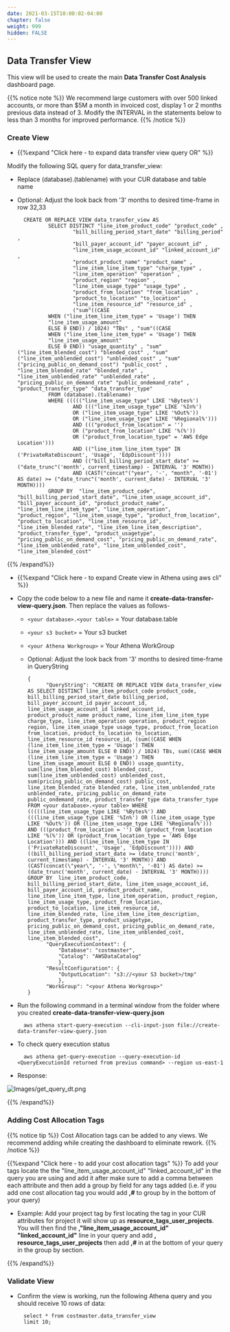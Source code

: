```yaml
---
date: 2021-03-15T10:00:02-04:00
chapter: false
weight: 999
hidden: FALSE
---
```


## Data Transfer View
This view will be used to create the main **Data Transfer Cost Analysis** dashboard page.

{{% notice note %}}
We recommend large customers with over 500 linked accounts, or more than $5M a month in invoiced cost, display 1 or 2 months previous data instead of 3. Modify the INTERVAL in the statements below to less than 3 months for improved performance.
{{% /notice %}}

### Create View
- {{%expand "Click here - to expand data transfer view query OR" %}}

Modify the following SQL query for data_transfer_view: 
- Replace (database).(tablename) with your CUR database and table name 
- Optional: Adjust the look back from '3' months to desired time-frame in row 32,33

	    CREATE OR REPLACE VIEW data_transfer_view AS
                SELECT DISTINCT "line_item_product_code" "product_code" ,
                        "bill_billing_period_start_date" "billing_period" ,
                        "bill_payer_account_id" "payer_account_id" ,
                        "line_item_usage_account_id" "linked_account_id" ,
                        "product_product_name" "product_name" ,
                        "line_item_line_item_type" "charge_type" ,
                        "line_item_operation" "operation" ,
                        "product_region" "region" ,
                        "line_item_usage_type" "usage_type" ,
                        "product_from_location" "from_location" ,
                        "product_to_location" "to_location" ,
                        "line_item_resource_id" "resource_id" ,
                        ("sum"((CASE
                WHEN ("line_item_line_item_type" = 'Usage') THEN
                "line_item_usage_amount"
                ELSE 0 END)) / 1024) "TBs" , "sum"((CASE
                WHEN ("line_item_line_item_type" = 'Usage') THEN
                "line_item_usage_amount"
                ELSE 0 END)) "usage_quantity" , "sum"("line_item_blended_cost") "blended_cost" , "sum"("line_item_unblended_cost") "unblended_cost" , "sum"("pricing_public_on_demand_cost") "public_cost" , "line_item_blended_rate" "blended_rate" , "line_item_unblended_rate" "unblended_rate" , "pricing_public_on_demand_rate" "public_ondemand_rate" , "product_transfer_type" "data_transfer_type"
                FROM (database).(tablename)
                WHERE ((((("line_item_usage_type" LIKE '%Bytes%')
                        AND ((("line_item_usage_type" LIKE '%In%')
                        OR ("line_item_usage_type" LIKE '%Out%'))
                        OR ("line_item_usage_type" LIKE '%Regional%')))
                        AND ((("product_from_location" = '')
                        OR ("product_from_location" LIKE '%(%'))
                        OR ("product_from_location_type" = 'AWS Edge Location')))
                        AND (("line_item_line_item_type" IN ('PrivateRateDiscount', 'Usage', 'EdpDiscount'))))
                        AND (("bill_billing_period_start_date" >= ("date_trunc"('month', current_timestamp) - INTERVAL '3' MONTH))
                        AND (CAST("concat"("year", '-', "month", '-01') AS date) >= ("date_trunc"('month', current_date) - INTERVAL '3' MONTH))))
                GROUP BY  "line_item_product_code", "bill_billing_period_start_date", "line_item_usage_account_id", "bill_payer_account_id", "product_product_name", "line_item_line_item_type", "line_item_operation", "product_region", "line_item_usage_type", "product_from_location", "product_to_location", "line_item_resource_id", "line_item_blended_rate", "line_item_line_item_description", "product_transfer_type", "product_usagetype", "pricing_public_on_demand_cost", "pricing_public_on_demand_rate", "line_item_unblended_rate", "line_item_unblended_cost", "line_item_blended_cost"  


{{% /expand%}}

- {{%expand "Click here - to expand Create view in Athena using aws cli" %}}
- Copy the code below to a new file and name it **create-data-transfer-view-query.json**. Then replace the values as follows-
   

    - `<your database>.<your table>` = Your database.table

    - `<your s3 bucket>` = Your s3 bucket

    - `<your Athena Workgroup>` = Your Athena WorkGroup
   
    - Optional: Adjust the look back from '3' months to desired time-frame in QueryString

          {
                "QueryString": "CREATE OR REPLACE VIEW data_transfer_view AS SELECT DISTINCT line_item_product_code product_code, bill_billing_period_start_date billing_period, bill_payer_account_id payer_account_id, line_item_usage_account_id linked_account_id, product_product_name product_name, line_item_line_item_type charge_type, line_item_operation operation, product_region region, line_item_usage_type usage_type, product_from_location from_location, product_to_location to_location, line_item_resource_id resource_id, (sum((CASE WHEN (line_item_line_item_type = 'Usage') THEN line_item_usage_amount ELSE 0 END)) / 1024) TBs, sum((CASE WHEN (line_item_line_item_type = 'Usage') THEN line_item_usage_amount ELSE 0 END)) usage_quantity, sum(line_item_blended_cost) blended_cost, sum(line_item_unblended_cost) unblended_cost, sum(pricing_public_on_demand_cost) public_cost, line_item_blended_rate blended_rate, line_item_unblended_rate unblended_rate, pricing_public_on_demand_rate public_ondemand_rate, product_transfer_type data_transfer_type FROM <your database>.<your table> WHERE (((((line_item_usage_type LIKE '%Bytes%') AND (((line_item_usage_type LIKE '%In%') OR (line_item_usage_type LIKE '%Out%')) OR (line_item_usage_type LIKE '%Regional%'))) AND (((product_from_location = '') OR (product_from_location LIKE '%(%')) OR (product_from_location_type = 'AWS Edge Location'))) AND ((line_item_line_item_type IN ('PrivateRateDiscount', 'Usage', 'EdpDiscount')))) AND ((bill_billing_period_start_date >= (date_trunc('month', current_timestamp) - INTERVAL '3' MONTH)) AND (CAST(concat(\"year\", '-', \"month\", '-01') AS date) >= (date_trunc('month', current_date) - INTERVAL '3' MONTH)))) GROUP BY  line_item_product_code, bill_billing_period_start_date, line_item_usage_account_id, bill_payer_account_id, product_product_name, line_item_line_item_type, line_item_operation, product_region, line_item_usage_type, product_from_location, product_to_location, line_item_resource_id, line_item_blended_rate, line_item_line_item_description, product_transfer_type, product_usagetype, pricing_public_on_demand_cost, pricing_public_on_demand_rate, line_item_unblended_rate, line_item_unblended_cost, line_item_blended_cost",
                "QueryExecutionContext": {
                    "Database": "costmaster",
                    "Catalog": "AWSDataCatalog"
                    },
                "ResultConfiguration": {
                    "OutputLocation": "s3://<your S3 bucket>/tmp"
                    },
                "WorkGroup": "<your Athena Workgroup>"
          }

- Run the following command in a terminal window from the folder where you created **create-data-transfer-view-query.json**

        aws athena start-query-execution --cli-input-json file://create-data-transfer-view-query.json

- To check query execution status

        aws athena get-query-execution --query-execution-id <QueryExecutionId returned from previus command> --region us-east-1 
        
- Response:

![Images/get_query_dt.png](/Cost/200_Enterprise_Dashboards/Images/get_query_dt.png)

{{% /expand%}}

### Adding Cost Allocation Tags
{{% notice tip %}}
Cost Allocation tags can be added to any views. We recommend adding while creating the dashboard to eliminate rework. 
{{% /notice %}}

{{%expand "Click here - to add your cost allocation tags" %}}
To add your tags locate the the "line_item_usage_account_id" "linked_account_id" in the query you are using and add it after make sure to add a comma between each attribute and then add a group by field for any tags added (i.e. if you add one cost allocation tag you would add **,#** to group by in the bottom of your query)

- Example: Add your project tag by first locating the tag in your CUR attributes for project it will show up as **resource_tags_user_projects**. You will then find the **,"line_item_usage_account_id" "linked_account_id"** line in your query and add **, resource_tags_user_projects** then add **,#** in at the bottom of your query in the group by section.

{{% /expand%}}

### Validate View 

- Confirm the view is working, run the following Athena query and you should receive 10 rows of data:

        select * from costmaster.data_transfer_view
        limit 10;
		
